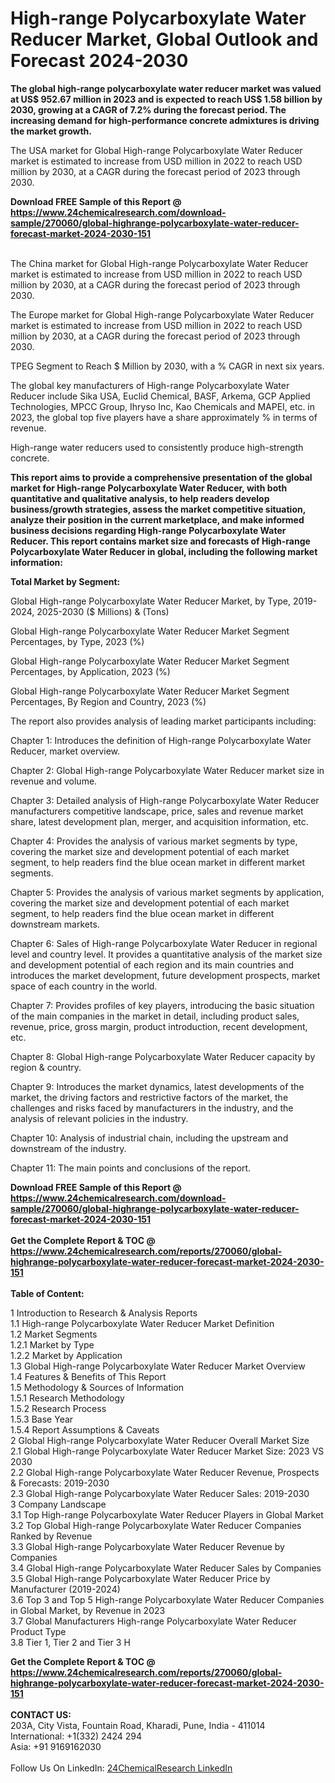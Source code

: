 <h1>High-range Polycarboxylate Water Reducer Market, Global Outlook and Forecast 2024-2030</h1><p><strong>The global high-range polycarboxylate water reducer market was valued at US$ 952.67 million in 2023 and is expected to reach US$ 1.58 billion by 2030, growing at a CAGR of 7.2% during the forecast period. The increasing demand for high-performance concrete admixtures is driving the market growth.</strong></p><p>
</p><p>The USA market for Global High-range Polycarboxylate Water Reducer market is estimated to increase from USD million in 2022 to reach USD million by 2030, at a CAGR during the forecast period of 2023 through 2030.</p><div><b>Download FREE Sample of this Report @ 
            <a href="https://www.24chemicalresearch.com/download-sample/270060/global-highrange-polycarboxylate-water-reducer-forecast-market-2024-2030-151">
            https://www.24chemicalresearch.com/download-sample/270060/global-highrange-polycarboxylate-water-reducer-forecast-market-2024-2030-151</a></b></div><br><p>
</p><p>The China market for Global High-range Polycarboxylate Water Reducer market is estimated to increase from USD million in 2022 to reach USD million by 2030, at a CAGR during the forecast period of 2023 through 2030.</p><p>
</p><p>The Europe market for Global High-range Polycarboxylate Water Reducer market is estimated to increase from USD million in 2022 to reach USD million by 2030, at a CAGR during the forecast period of 2023 through 2030.</p><p>
TPEG Segment to Reach $ Million by 2030, with a % CAGR in next six years.</p><p>
The global key manufacturers of High-range Polycarboxylate Water Reducer include Sika USA, Euclid Chemical, BASF, Arkema, GCP Applied Technologies, MPCC Group, Ihryso Inc, Kao Chemicals and MAPEI, etc. in 2023, the global top five players have a share approximately % in terms of revenue.</p><p>
High-range water reducers used to consistently produce high-strength concrete.</p><p>
<strong>This report aims to provide a comprehensive presentation of the global market for High-range Polycarboxylate Water Reducer, with both quantitative and qualitative analysis, to help readers develop business/growth strategies, assess the market competitive situation, analyze their position in the current marketplace, and make informed business decisions regarding High-range Polycarboxylate Water Reducer. This report contains market size and forecasts of High-range Polycarboxylate Water Reducer in global, including the following market information:</strong></p><p>
</p><p>
<strong>Total Market by Segment:</strong></p><p>
Global High-range Polycarboxylate Water Reducer Market, by Type, 2019-2024, 2025-2030 ($ Millions) &amp; (Tons)</p><p>
Global High-range Polycarboxylate Water Reducer Market Segment Percentages, by Type, 2023 (%)</p><p>
</p><p>
Global High-range Polycarboxylate Water Reducer Market Segment Percentages, by Application, 2023 (%)</p><p>
</p><p>
Global High-range Polycarboxylate Water Reducer Market Segment Percentages, By Region and Country, 2023 (%)</p><p>
</p><p>
</p><p></p><p>
The report also provides analysis of leading market participants including:</p><p>
</p><p>
</p><p>
Chapter 1: Introduces the definition of High-range Polycarboxylate Water Reducer, market overview.</p><p>
Chapter 2: Global High-range Polycarboxylate Water Reducer market size in revenue and volume.</p><p>
Chapter 3: Detailed analysis of High-range Polycarboxylate Water Reducer manufacturers competitive landscape, price, sales and revenue market share, latest development plan, merger, and acquisition information, etc.</p><p>
Chapter 4: Provides the analysis of various market segments by type, covering the market size and development potential of each market segment, to help readers find the blue ocean market in different market segments.</p><p>
Chapter 5: Provides the analysis of various market segments by application, covering the market size and development potential of each market segment, to help readers find the blue ocean market in different downstream markets.</p><p>
Chapter 6: Sales of High-range Polycarboxylate Water Reducer in regional level and country level. It provides a quantitative analysis of the market size and development potential of each region and its main countries and introduces the market development, future development prospects, market space of each country in the world.</p><p>
Chapter 7: Provides profiles of key players, introducing the basic situation of the main companies in the market in detail, including product sales, revenue, price, gross margin, product introduction, recent development, etc.</p><p>
Chapter 8: Global High-range Polycarboxylate Water Reducer capacity by region &amp; country.</p><p>
Chapter 9: Introduces the market dynamics, latest developments of the market, the driving factors and restrictive factors of the market, the challenges and risks faced by manufacturers in the industry, and the analysis of relevant policies in the industry.</p><p>
Chapter 10: Analysis of industrial chain, including the upstream and downstream of the industry.</p><p>
Chapter 11: The main points and conclusions of the report.</p><div><b>Download FREE Sample of this Report @ 
            <a href="https://www.24chemicalresearch.com/download-sample/270060/global-highrange-polycarboxylate-water-reducer-forecast-market-2024-2030-151">
            https://www.24chemicalresearch.com/download-sample/270060/global-highrange-polycarboxylate-water-reducer-forecast-market-2024-2030-151</a></b></div><br><div><b>Get the Complete Report & TOC @ 
            <a href="https://www.24chemicalresearch.com/reports/270060/global-highrange-polycarboxylate-water-reducer-forecast-market-2024-2030-151">
            https://www.24chemicalresearch.com/reports/270060/global-highrange-polycarboxylate-water-reducer-forecast-market-2024-2030-151</a></b></div><br>
            <b>Table of Content:</b><p>1 Introduction to Research & Analysis Reports<br />
    1.1 High-range Polycarboxylate Water Reducer Market Definition<br />
    1.2 Market Segments<br />
        1.2.1 Market by Type<br />
        1.2.2 Market by Application<br />
    1.3 Global High-range Polycarboxylate Water Reducer Market Overview<br />
    1.4 Features & Benefits of This Report<br />
    1.5 Methodology & Sources of Information<br />
        1.5.1 Research Methodology<br />
        1.5.2 Research Process<br />
        1.5.3 Base Year<br />
        1.5.4 Report Assumptions & Caveats<br />
2 Global High-range Polycarboxylate Water Reducer Overall Market Size<br />
    2.1 Global High-range Polycarboxylate Water Reducer Market Size: 2023 VS 2030<br />
    2.2 Global High-range Polycarboxylate Water Reducer Revenue, Prospects & Forecasts: 2019-2030<br />
    2.3 Global High-range Polycarboxylate Water Reducer Sales: 2019-2030<br />
3 Company Landscape<br />
    3.1 Top High-range Polycarboxylate Water Reducer Players in Global Market<br />
    3.2 Top Global High-range Polycarboxylate Water Reducer Companies Ranked by Revenue<br />
    3.3 Global High-range Polycarboxylate Water Reducer Revenue by Companies<br />
    3.4 Global High-range Polycarboxylate Water Reducer Sales by Companies<br />
    3.5 Global High-range Polycarboxylate Water Reducer Price by Manufacturer (2019-2024)<br />
    3.6 Top 3 and Top 5 High-range Polycarboxylate Water Reducer Companies in Global Market, by Revenue in 2023<br />
    3.7 Global Manufacturers High-range Polycarboxylate Water Reducer Product Type<br />
    3.8 Tier 1, Tier 2 and Tier 3 H</p><div><b>Get the Complete Report & TOC @ 
            <a href="https://www.24chemicalresearch.com/reports/270060/global-highrange-polycarboxylate-water-reducer-forecast-market-2024-2030-151">
            https://www.24chemicalresearch.com/reports/270060/global-highrange-polycarboxylate-water-reducer-forecast-market-2024-2030-151</a></b></div><br><b>CONTACT US:</b><br>
            203A, City Vista, Fountain Road, Kharadi, Pune, India - 411014<br>
            International: +1(332) 2424 294<br>
            Asia: +91 9169162030 <br><br>
            Follow Us On LinkedIn: <a href="https://www.linkedin.com/company/24chemicalresearch/">24ChemicalResearch LinkedIn</a>